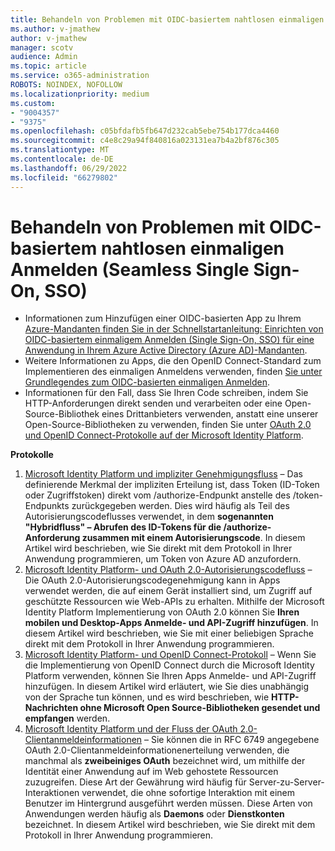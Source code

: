 ```yaml
---
title: Behandeln von Problemen mit OIDC-basiertem nahtlosen einmaligen Anmelden (Seamless Single Sign-On, SSO)
ms.author: v-jmathew
author: v-jmathew
manager: scotv
audience: Admin
ms.topic: article
ms.service: o365-administration
ROBOTS: NOINDEX, NOFOLLOW
ms.localizationpriority: medium
ms.custom:
- "9004357"
- "9375"
ms.openlocfilehash: c05bfdafb5fb647d232cab5ebe754b177dca4460
ms.sourcegitcommit: c4e8c29a94f840816a023131ea7b4a2bf876c305
ms.translationtype: MT
ms.contentlocale: de-DE
ms.lasthandoff: 06/29/2022
ms.locfileid: "66279802"
---
```

# <a name="troubleshoot-oidc-based-seamless-single-sign-on-sso-issues"></a>Behandeln von Problemen mit OIDC-basiertem nahtlosen einmaligen Anmelden (Seamless Single Sign-On, SSO)

- Informationen zum Hinzufügen einer OIDC-basierten App zu Ihrem [Azure-Mandanten finden Sie in der Schnellstartanleitung: Einrichten von OIDC-basiertem einmaligem Anmelden (Single Sign-On, SSO) für eine Anwendung in Ihrem Azure Active Directory (Azure AD)-Mandanten](https://docs.microsoft.com/azure/active-directory/manage-apps/add-application-portal-setup-oidc-sso).
- Weitere Informationen zu Apps, die den OpenID Connect-Standard zum Implementieren des einmaligen Anmeldens verwenden, finden [Sie unter Grundlegendes zum OIDC-basierten einmaligen Anmelden](https://docs.microsoft.com/azure/active-directory/manage-apps/configure-oidc-single-sign-on).
- Informationen für den Fall, dass Sie Ihren Code schreiben, indem Sie HTTP-Anforderungen direkt senden und verarbeiten oder eine Open-Source-Bibliothek eines Drittanbieters verwenden, anstatt eine unserer Open-Source-Bibliotheken zu verwenden, finden Sie unter [OAuth 2.0 und OpenID Connect-Protokolle auf der Microsoft Identity Platform](https://docs.microsoft.com/azure/active-directory/develop/active-directory-v2-protocols).

**Protokolle**

1. [Microsoft Identity Platform und impliziter Genehmigungsfluss](https://docs.microsoft.com/azure/active-directory/develop/v2-oauth2-implicit-grant-flow) – Das definierende Merkmal der impliziten Erteilung ist, dass Token (ID-Token oder Zugriffstoken) direkt vom /authorize-Endpunkt anstelle des /token-Endpunkts zurückgegeben werden. Dies wird häufig als Teil des Autorisierungscodeflusses verwendet, in dem **sogenannten "Hybridfluss" – Abrufen des ID-Tokens für die /authorize-Anforderung zusammen mit einem Autorisierungscode**. In diesem Artikel wird beschrieben, wie Sie direkt mit dem Protokoll in Ihrer Anwendung programmieren, um Token von Azure AD anzufordern.
2. [Microsoft Identity Platform- und OAuth 2.0-Autorisierungscodefluss](https://docs.microsoft.com/azure/active-directory/develop/v2-oauth2-auth-code-flow) – Die OAuth 2.0-Autorisierungscodegenehmigung kann in Apps verwendet werden, die auf einem Gerät installiert sind, um Zugriff auf geschützte Ressourcen wie Web-APIs zu erhalten. Mithilfe der Microsoft Identity Platform Implementierung von OAuth 2.0 können Sie **Ihren mobilen und Desktop-Apps Anmelde- und API-Zugriff hinzufügen**. In diesem Artikel wird beschrieben, wie Sie mit einer beliebigen Sprache direkt mit dem Protokoll in Ihrer Anwendung programmieren.
3. [Microsoft Identity Platform- und OpenID Connect-Protokoll](https://docs.microsoft.com/azure/active-directory/develop/v2-protocols-oidc) – Wenn Sie die Implementierung von OpenID Connect durch die Microsoft Identity Platform verwenden, können Sie Ihren Apps Anmelde- und API-Zugriff hinzufügen. In diesem Artikel wird erläutert, wie Sie dies unabhängig von der Sprache tun können, und es wird beschrieben, wie **HTTP-Nachrichten ohne Microsoft Open Source-Bibliotheken gesendet und empfangen** werden.
4. [Microsoft Identity Platform und der Fluss der OAuth 2.0-Clientanmeldeinformationen](https://docs.microsoft.com/azure/active-directory/develop/v2-oauth2-client-creds-grant-flow) – Sie können die in RFC 6749 angegebene OAuth 2.0-Clientanmeldeinformationenerteilung verwenden, die manchmal als **zweibeiniges OAuth** bezeichnet wird, um mithilfe der Identität einer Anwendung auf im Web gehostete Ressourcen zuzugreifen. Diese Art der Gewährung wird häufig für Server-zu-Server-Interaktionen verwendet, die ohne sofortige Interaktion mit einem Benutzer im Hintergrund ausgeführt werden müssen. Diese Arten von Anwendungen werden häufig als **Daemons** oder **Dienstkonten** bezeichnet. In diesem Artikel wird beschrieben, wie Sie direkt mit dem Protokoll in Ihrer Anwendung programmieren.
